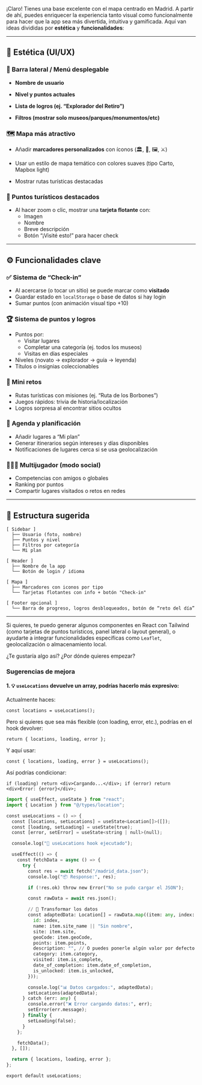 ¡Claro! Tienes una base excelente con el mapa centrado en Madrid. A partir de ahí, puedes enriquecer la experiencia tanto visual como funcionalmente para hacer que la app sea más divertida, intuitiva y gamificada. Aquí van ideas divididas por **estética** y **funcionalidades**:

---

## 🎨 Estética (UI/UX)

### 🧭 Barra lateral / Menú desplegable

- **Nombre de usuario**
    
- **Nivel y puntos actuales**
    
- **Lista de logros (ej. “Explorador del Retiro”)**
    
- **Filtros (mostrar solo museos/parques/monumentos/etc)**
    

### 🗺️ Mapa más atractivo

- Añadir **marcadores personalizados** con íconos (🏛️, 🌳, 🖼️, ⚔️)
    
- Usar un estilo de mapa temático con colores suaves (tipo Carto, Mapbox light)
    
- Mostrar rutas turísticas destacadas
    

### 📌 Puntos turísticos destacados

- Al hacer zoom o clic, mostrar una **tarjeta flotante** con:
    - Imagen
    - Nombre
    - Breve descripción
    - Botón “¡Visité esto!” para hacer check

---

## ⚙️ Funcionalidades clave

### ✅ Sistema de “Check-in”

- Al acercarse (o tocar un sitio) se puede marcar como **visitado**
- Guardar estado en `localStorage` o base de datos si hay login
- Sumar puntos (con animación visual tipo +10)

### 🏆 Sistema de puntos y logros

- Puntos por:
    - Visitar lugares
    - Completar una categoría (ej. todos los museos)
    - Visitas en días especiales
- Niveles (novato → explorador → guía → leyenda)
- Títulos o insignias coleccionables

### 🧩 Mini retos

- Rutas turísticas con misiones (ej. “Ruta de los Borbones”)
- Juegos rápidos: trivia de historia/localización
- Logros sorpresa al encontrar sitios ocultos

### 📅 Agenda y planificación

- Añadir lugares a “Mi plan”
- Generar itinerarios según intereses y días disponibles
- Notificaciones de lugares cerca si se usa geolocalización

### 🧑‍🤝‍🧑 Multijugador (modo social)

- Competencias con amigos o globales
- Ranking por puntos
- Compartir lugares visitados o retos en redes

---

## 🧱 Estructura sugerida

```
[ Sidebar ]
  ├── Usuario (foto, nombre)
  ├── Puntos y nivel
  ├── Filtros por categoría
  └── Mi plan

[ Header ]
  ├── Nombre de la app
  └── Botón de login / idioma

[ Mapa ]
  ├── Marcadores con iconos por tipo
  └── Tarjetas flotantes con info + botón "Check-in"

[ Footer opcional ]
  └── Barra de progreso, logros desbloqueados, botón de “reto del día”
```

---

Si quieres, te puedo generar algunos componentes en React con Tailwind (como tarjetas de puntos turísticos, panel lateral o layout general), o ayudarte a integrar funcionalidades específicas como `Leaflet`, geolocalización o almacenamiento local.

¿Te gustaría algo así? ¿Por dónde quieres empezar?
### Sugerencias de mejora

#### 1. 💡 `useLocations` devuelve un array, podrías hacerlo más expresivo:

Actualmente haces:


`const locations = useLocations();`

Pero si quieres que sea más flexible (con loading, error, etc.), podrías en el hook devolver:

`return { locations, loading, error };`

Y aquí usar:


`const { locations, loading, error } = useLocations();`

Así podrías condicionar:


`if (loading) return <div>Cargando...</div>; if (error) return <div>Error: {error}</div>;`


```python
import { useEffect, useState } from "react";
import { Location } from "@/types/location";

const useLocations = () => {
  const [locations, setLocations] = useState<Location[]>([]);
  const [loading, setLoading] = useState(true);
  const [error, setError] = useState<string | null>(null);

  console.log("🔄 useLocations hook ejecutado");

  useEffect(() => {
    const fetchData = async () => {
      try {
        const res = await fetch("/madrid_data.json");
        console.log("📦 Response:", res);

        if (!res.ok) throw new Error("No se pudo cargar el JSON");

        const rawData = await res.json();

        // 🔧 Transformar los datos
        const adaptedData: Location[] = rawData.map((item: any, index: number) => ({
          id: index,
          name: item.site_name || "Sin nombre",
          site: item.site,
          geoCode: item.geoCode,
          points: item.points,
          description: "", // O puedes ponerle algún valor por defecto si no hay
          category: item.category,
          visited: item.is_complete,
          date_of_completion: item.date_of_completion,
          is_unlocked: item.is_unlocked,
        }));

        console.log("📊 Datos cargados:", adaptedData);
        setLocations(adaptedData);
      } catch (err: any) {
        console.error("❌ Error cargando datos:", err);
        setError(err.message);
      } finally {
        setLoading(false);
      }
    };

    fetchData();
  }, []);

  return { locations, loading, error };
};

export default useLocations;

```
